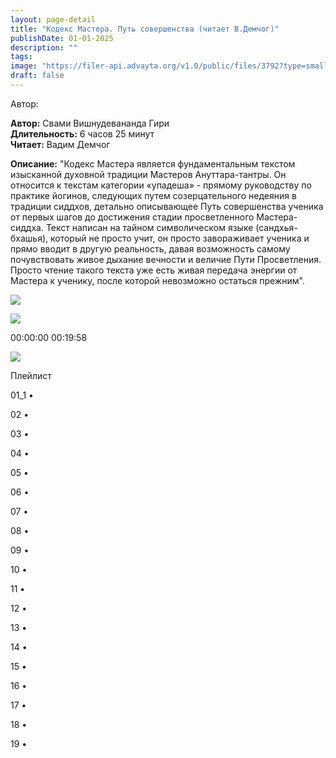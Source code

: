 ```yaml
---
layout: page-detail
title: "Кодекс Мастера. Путь совершенства (читает В.Демчог)"
publishDate: 01-01-2025
description: ""
tags:
image: "https://filer-api.advayta.org/v1.0/public/files/3792?type=small"
draft: false
---
```


Автор: 

**Автор:** Свами Вишнудевананда Гири  
**Длительность:** 6 часов 25 минут  
**Читает:** Вадим Демчог

**Описание:** 
"Кодекс Мастера является фундаментальным текстом изысканной духовной традиции Мастеров Ануттара-тантры. Он относится к текстам категории «упадеша» - прямому руководству по практике йогинов, следующих путем созерцательного недеяния в традиции сиддхов, детально описывающее Путь совершенства ученика от первых шагов до достижения стадии просветленного Мастера-сиддха. Текст написан на тайном символическом языке (сандхья-бхашья), который не просто учит, он просто завораживает ученика и прямо вводит в другую реальность, давая возможность самому почувствовать живое дыхание вечности и величие Пути Просветления. Просто чтение такого текста уже есть живая передача энергии от Мастера к ученику, после которой невозможно остаться прежним".

  
![](/knigi/kodex/img/show-playlist.svg) 

![](https://filer-api.advayta.org/v1.0/public/files/3792?type=medium) 

00:00:00 00:19:58 

![](/knigi/kodex/img/close.svg) 

 Плейлист

01\_1  • 

02  • 

03  • 

04  • 

05  • 

06  • 

07  • 

08  • 

09  • 

10  • 

11  • 

12  • 

13  • 

14  • 

15  • 

16  • 

17  • 

18  • 

19  • 

  
